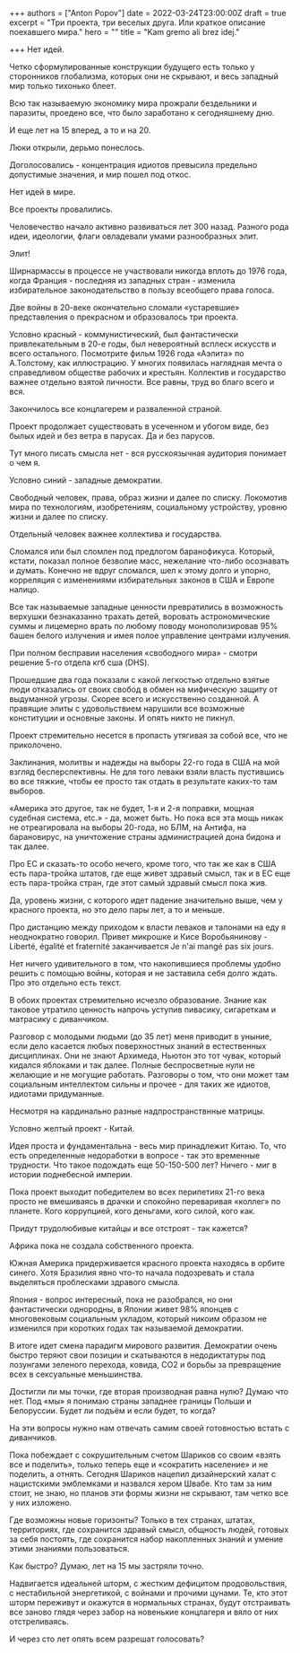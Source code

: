 +++
authors = ["Anton Popov"]
date = 2022-03-24T23:00:00Z
draft = true
excerpt = "Три проекта, три веселых друга. Или краткое описание поехавшего мира."
hero = ""
title = "Kam gremo ali brez idej."

+++
Нет идей.

Четко сформулированные конструкции будущего есть только у сторонников глобализма, которых они не скрывают, и весь западный мир только тихонько блеет.

Всю так называемую экономику мира прожрали бездельники и паразиты, проедено все, что было заработано к сегодняшнему дню.

И еще лет на 15 вперед, а то и на 20.

Люки открыли, дерьмо понеслось.

Доголосовались - концентрация идиотов превысила предельно допустимые значения, и мир пошел под откос.

Нет идей в мире.

Все проекты провалились.

Человечество начало активно развиваться лет 300 назад. Разного рода идеи, идеологии, флаги овладевали умами разнообразных элит.

Элит!

Ширнармассы в процессе не участвовали никогда вплоть до 1976 года, когда Франция - последняя из западных стран - изменила избирательное законодательство в пользу всеобщего права голоса.

Две войны в 20-веке окончательно сломали «устаревшие» представления о прекрасном и образовалось три проекта.

Условно красный - коммунистический, был фантастически привлекательным в 20-е годы, был невероятный всплеск искусств и всего остального. Посмотрите фильм 1926 года «Аэлита» по А.Толстому, как иллюстрацию. У многих появилась наглядная мечта о справедливом обществе рабочих и крестьян. Коллектив и государство важнее отдельно взятой личности. Все равны, труд во благо всего и вся.

Закончилось все концлагерем и разваленной страной.

Проект продолжает существовать в усеченном и убогом виде, без былых идей и без ветра в парусах. Да и без парусов.

Тут много писать смысла нет - вся русскоязычная аудитория понимает о чем я.

Условно синий - западные демократии.

Свободный человек, права, образ жизни и далее по списку. Локомотив мира по технологиям, изобретениям, социальному устройству, уровню жизни и далее по списку.

Отдельный человек важнее коллектива и государства.

Сломался или был сломлен под предлогом баранофикуса. Который, кстати, показал полное безволие масс, нежелание что-либо осознавать и думать. Конечно не вдруг сломался, шел к этому долго и упорно, корреляция с изменениями избирательных законов в США и Европе налицо.

Все так называемые западные ценности превратились в возможность верхушки безнаказанно трахать детей, воровать астрономические суммы и лицемерно врать по любому поводу монополизировав 95% башен белого излучения и имея полое управление центрами излучения.

При полном бесправии населения «свободного мира» - смотри решение 5-го отдела кгб сша (DHS).

Прошедшие два года показали с какой легкостью отдельно взятые люди отказались от своих свобод в обмен на мифическую защиту от выдуманной угрозы. Скорее всего и искусственно созданной. А правящие элиты с удовольствием нарушили все возможные конституции и основные законы. И опять никто не пикнул.

Проект стремительно несется в пропасть утягивая за собой все, что не приколочено.

Заклинания, молитвы и надежды на выборы 22-го года в США на мой взгляд бесперспективны. Не для того леваки взяли власть пустившись во все тяжкие, чтобы ее просто так отдать в результате каких-то там выборов.

«Америка это другое, так не будет, 1-я и 2-я поправки, мощная судебная система, etc.» - да, может быть. Но пока вся эта мощь никак не отреагировала на выборы 20-года, но БЛМ, на Антифа, на барановирус, на уничтожение страны администрацией дона бидона и так далее.

Про ЕС и сказать-то особо нечего, кроме того, что так же как в США есть пара-тройка штатов, где еще живет здравый смысл, так и в ЕС еще есть пара-тройка стран, где этот самый здравый смысл пока жив.

Да, уровень жизни, с которого идет падение значительно выше, чем у красного проекта, но это дело пары лет, а то и меньше.

Про дистанцию между приходом к власти леваков и талонами на еду я неоднократно говорил. Привет микрошке и Кисе Воробьянинову - Liberté, égalité et fraternité заканчивается Je n'ai mangé pas six jours.

Нет ничего удивительного в том, что накопившиеся проблемы удобно решить с помощью войны, которая и не заставила себя долго ждать. Про это отдельно есть текст.

В обоих проектах стремительно исчезло образование. Знание как таковое утратило ценность напрочь уступив пивасику, сигареткам и матрасику с диванчиком.

Разговор с молодыми людьми (до 35 лет) меня приводит в уныние, если дело касается любых поверхностных знаний в естественных дисциплинах. Они не знают Архимеда, Ньютон это тот чувак, который кидался яблоками и так далее. Полные беспросветные нули не желающие и не могущие работать. Разговоры о том, что они может там социальным интеллектом сильны и прочее - для таких же идиотов, идиотами придуманные.

Несмотря на кардинально разные надпространствнные матрицы.

Условно желтый проект - Китай.

Идея проста и фундаментальна - весь мир принадлежит Китаю. То, что есть определенные недоработки в вопросе - так это временные трудности. Что такое подождать еще 50-150-500 лет? Ничего - миг в истории поднебесной империи.

Пока проект выходит победителем во всех перипетиях 21-го века просто не вмешиваясь в драчки и спокойно переваривая «коллег» по планете. Кого коррупцией, кого деньгами, кого силой, кого как.

Придут трудолюбивые китайцы и все отстроят - так кажется?

Африка пока не создала собственного проекта.

Южная Америка придерживается красного проекта находясь в орбите синего. Хотя Бразилия явно что-то начала подозревать и стала выделяться проблесками здравого смысла.

Япония - вопрос интересный, пока не разобрался, но они фантастически однородны, в Японии живет 98% японцев с многовековым социальным укладом, который никоим образом не изменился при коротких годах так называемой демократии.

В итоге идет смена парадигм мирового развития. Демократии очень быстро теряют свои позиции и скатываются в недодиктатуры под лозунгами зеленого перехода, ковида, СО2 и борьбы за превращение всех в сексуальные меньшинства.

Достигли ли мы точки, где вторая производная равна нулю? Думаю что нет. Под «мы» я понимаю страны западнее границы Польши и Белоруссии. Будет ли подъём и если будет, то когда?

На эти вопросы нужно нам отвечать самим своей готовностью встать с диванчиков.

Пока побеждает с сокрушительным счетом Шариков со своим «взять все и поделить», только теперь еще и «сократить население» и не поделить, а отнять. Сегодня Шариков нацепил дизайнерский халат с нацистскими эмблемками и назвался хером Швабе. Кто там за ним стоит, не знаю, но планов эти формы жизни не скрывают, там четко все у них изложено.

Где возможны новые горизонты? Только в тех странах, штатах, территориях, где сохранится здравый смысл, общность людей, готовых за себя постоять, где сохранится набор накопленных знаний и умение этими знаниями пользоваться.

Как быстро? Думаю, лет на 15 мы застряли точно.

Надвигается идеальней шторм, с жестким дефицитом продовольствия, с нестабильной энергетикой, с войнами и прочими цунами. Те, кто этот шторм переживут и окажутся в нормальных странах, будут отстраивать все заново глядя через забор на новенькие концлагеря и вяло от них отстреливаясь.

И через сто лет опять всем разрешат голосовать?